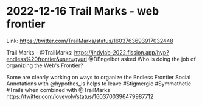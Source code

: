 # 2022-12-16 Trail Marks - web frontier

Link: <https://twitter.com/TrailMarks/status/1603763693917032448>

Trail Marks - @TrailMarks: https://indylab-2022.fission.app/hyp?endless%20frontier&user=gyuri
@DEngelbot asked
Who is doing the job of organizing the Web's Frontier?

Some are clearly working on ways to organize the Endless Frontier
Social Annotations with @hypothes_is helps to leave #Stigmergic #Symmathetic #Trails 
when combined with
@TrailMarks <https://twitter.com/lovevolv/status/1603700396479987712>